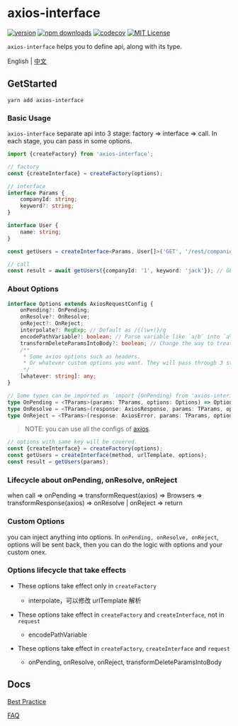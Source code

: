 # axios-interface

[![version](https://img.shields.io/npm/v/axios-interface.svg?style=flat-square)](http://npm.im/axios-interface)
[![npm downloads](https://img.shields.io/npm/dm/axios-interface.svg?style=flat-square)](https://www.npmjs.com/package/axios-interface)
[![codecov](https://img.shields.io/codecov/c/gh/dancerphil/axios-interface)](https://codecov.io/gh/dancerphil/axios-interface)
[![MIT License](https://img.shields.io/npm/l/axios-interface.svg?style=flat-square)](http://opensource.org/licenses/MIT)

`axios-interface` helps you to define api, along with its type.

English | [中文](https://github.com/dancerphil/axios-interface/blob/master/docs/README-zh_CN.md)

## GetStarted

```
yarn add axios-interface
```

### Basic Usage

`axios-interface` separate api into 3 stage: factory => interface => call. In each stage, you can pass in some options.

```typescript
import {createFactory} from 'axios-interface';

// factory
const {createInterface} = createFactory(options);

// interface
interface Params {
    companyId: string;
    keyword?: string;
}

interface User {
    name: string;
}

const getUsers = createInterface<Params, User[]>('GET', '/rest/companies/{companyId}/users', options);

// call
const result = await getUsers({companyId: '1', keyword: 'jack'}); // GET /rest/companies/1/users?keyword=jack
```

### About Options

```typescript
interface Options extends AxiosRequestConfig {
    onPending?: OnPending;
    onResolve?: OnResolve;
    onReject?: OnReject;
    interpolate?: RegExp; // Default as /{(\w+)}/g
    encodePathVariable?: boolean; // Parse variable like `a/b` into `a%2fb`. Default as false
    transformDeleteParamsIntoBody?: boolean; // Change the way to treat with `params` when `DELETE`. Default as false.
    /**
     * Some axios options such as headers.
     * Or whatever custom options you want. They will pass through 3 stages.
     */
    [whatever: string]: any;
}

// Some types can be imported as `import {OnPending} from 'axios-interface'`
type OnPending = <TParams>(params: TParams, options: Options) => Options | Promise<Options>;
type OnResolve = <TParams>(response: AxiosResponse, params: TParams, options: Options) => any;
type OnReject = <TParams>(response: AxiosError, params: TParams, options: Options) => any;
```

> NOTE: you can use all the configs of [axios](https://github.com/axios/axios#request-config).

```typescript
// options with same key will be covered.
const {createInterface} = createFactory(options);
const getUsers = createInterface(method, urlTemplate, options);
const result = getUsers(params);
```

### Lifecycle about onPending, onResolve, onReject

when call => onPending => transformRequest(axios) => Browsers => transformResponse(axios) => onResolve | onReject => return

### Custom Options

you can inject anything into options. In `onPending, onResolve, onReject`, options will be sent back, then you can do the logic with options and your custom onex.

### Options lifecycle that take effects

- These options take effect only in `createFactory`

    - interpolate，可以修改 urlTemplate 解析

- These options take effect in `createFactory` and `createInterface`, not in `request`

    - encodePathVariable

- These options take effect in `createFactory`, `createInterface` and `request`

    - onPending, onResolve, onReject, transformDeleteParamsIntoBody

## Docs

[Best Practice](docs/BestPractice.md)

[FAQ](docs/FAQ.md)
